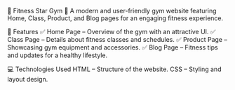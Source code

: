 🌟 Fitness Star Gym
🚀 A modern and user-friendly gym website featuring Home, Class, Product, and Blog pages for an engaging fitness experience.

📌 Features
✅ Home Page – Overview of the gym with an attractive UI.
✅ Class Page – Details about fitness classes and schedules.
✅ Product Page – Showcasing gym equipment and accessories.
✅ Blog Page – Fitness tips and updates for a healthy lifestyle.


💻 Technologies Used
HTML – Structure of the website.
CSS – Styling and layout design.


